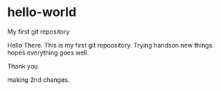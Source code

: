 # hello-world
My first git repository


Hello There. This is my first git repoository. Trying handson new things. hopes everything goes well.

Thank you.

making 2nd changes.
